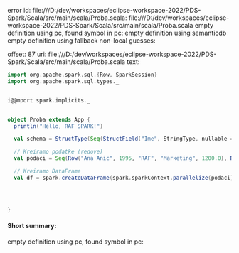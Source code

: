 error id: file:///D:/dev/workspaces/eclipse-workspace-2022/PDS-Spark/Scala/src/main/scala/Proba.scala:
file:///D:/dev/workspaces/eclipse-workspace-2022/PDS-Spark/Scala/src/main/scala/Proba.scala
empty definition using pc, found symbol in pc: 
empty definition using semanticdb
empty definition using fallback
non-local guesses:

offset: 87
uri: file:///D:/dev/workspaces/eclipse-workspace-2022/PDS-Spark/Scala/src/main/scala/Proba.scala
text:
```scala
import org.apache.spark.sql.{Row, SparkSession}
import org.apache.spark.sql.types._


i@@mport spark.implicits._


object Proba extends App {
  println("Hello, RAF SPARK!")

  val schema = StructType(Seq(StructField("Ime", StringType, nullable = false), StructField("GodinaRodjenja", IntegerType, nullable = false), StructField("ZavrsenFakultet", StringType, nullable = false), StructField("Sektor", StringType, nullable = false), StructField("Plata", DoubleType, nullable = false)))

  // Kreiramo podatke (redove)
  val podaci = Seq(Row("Ana Anic", 1995, "RAF", "Marketing", 1200.0), Row("Marko Maric", 1990, "RAF", "IT", 2500.0), Row("Jelena Jelic", 1992, "FON", "Marketing", 1000.0),Row("Pera Peric", 1995, "ETF", "IT", 1800.0), Row("Mika Milic", 1995, "RAF", "IT", 1700.0))

  // Kreiramo DataFrame
  val df = spark.createDataFrame(spark.sparkContext.parallelize(podaci), schema)


  

}

```


#### Short summary: 

empty definition using pc, found symbol in pc: 